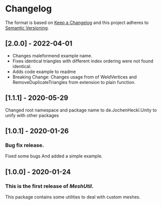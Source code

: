 # Changelog

The format is based on [Keep a Changelog](http://keepachangelog.com/en/1.0.0/)
and this project adheres to [Semantic Versioning](http://semver.org/spec/v2.0.0.html).

## [2.0.0] - 2022-04-01
- Changes maleformend example name.
- Fixes identical triangles with different index ordering were not found identical.
- Adds code example to readme
- Breaking Change: Changes usage from of WeldVertices and RemoveDuplicateTriangles from extension to plain function.

## [1.1.1] - 2020-05-29
Changed root namespace and package name to de.JochenHeckl.Unity to unify with other packages

## [1.0.1] - 2020-01-26

### Bug fix release.

Fixed some bugs And added a simple example. 

## [1.0.0] - 2020-01-24

### This is the first release of *MeshUtil*.

This package contains some utilities to deal with custom meshes.
